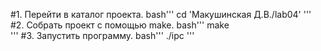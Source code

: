 #1. Перейти в каталог проекта.
bash'''
    cd 'Макушинская Д.В./lab04'
    '''
#2. Собрать проект с помощью make.
   bash'''
    make  
    '''
#3. Запустить программу.
 bash'''
 ./ipc
 '''